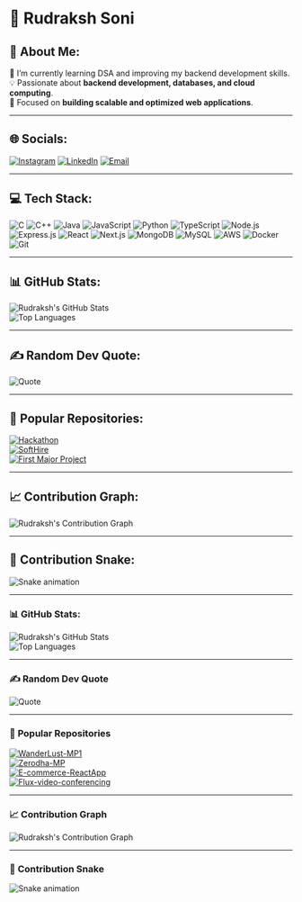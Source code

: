 # 🚀 Rudraksh Soni

## 🌟 About Me:
🌱 I’m currently learning DSA and improving my backend development skills.  
💡 Passionate about **backend development, databases, and cloud computing**.  
🎯 Focused on **building scalable and optimized web applications**.  

---

## 🌐 Socials:
[![Instagram](https://img.shields.io/badge/Instagram-%23E4405F.svg?style=for-the-badge&logo=instagram&logoColor=white)](https://www.instagram.com/rudrasoni___/)
[![LinkedIn](https://img.shields.io/badge/LinkedIn-%230077B5.svg?style=for-the-badge&logo=linkedin&logoColor=white)](https://www.linkedin.com/in/rudraksh-soni-082aa82b9/)
[![Email](https://img.shields.io/badge/Email-%23D14836.svg?style=for-the-badge&logo=gmail&logoColor=white)](mailto:rudraksh1414@gmail.com)

---

## 💻 Tech Stack:
![C](https://img.shields.io/badge/C-%2300599C.svg?style=flat-square&logo=c&logoColor=white)
![C++](https://img.shields.io/badge/C++-%2300599C.svg?style=flat-square&logo=c%2B%2B&logoColor=white)
![Java](https://img.shields.io/badge/Java-%23ED8B00.svg?style=flat-square&logo=java&logoColor=white)
![JavaScript](https://img.shields.io/badge/JavaScript-%23F7DF1E.svg?style=flat-square&logo=javascript&logoColor=black)
![Python](https://img.shields.io/badge/Python-%233776AB.svg?style=flat-square&logo=python&logoColor=white)
![TypeScript](https://img.shields.io/badge/TypeScript-%23007ACC.svg?style=flat-square&logo=typescript&logoColor=white)
![Node.js](https://img.shields.io/badge/Node.js-%2343853D.svg?style=flat-square&logo=node.js&logoColor=white)
![Express.js](https://img.shields.io/badge/Express.js-%23404d59.svg?style=flat-square&logo=express&logoColor=white)
![React](https://img.shields.io/badge/React-%2361DAFB.svg?style=flat-square&logo=react&logoColor=black)
![Next.js](https://img.shields.io/badge/Next.js-%23000000.svg?style=flat-square&logo=next.js&logoColor=white)
![MongoDB](https://img.shields.io/badge/MongoDB-%2347A248.svg?style=flat-square&logo=mongodb&logoColor=white)
![MySQL](https://img.shields.io/badge/MySQL-%234479A1.svg?style=flat-square&logo=mysql&logoColor=white)
![AWS](https://img.shields.io/badge/AWS-%23FF9900.svg?style=flat-square&logo=amazonaws&logoColor=white)
![Docker](https://img.shields.io/badge/Docker-%232496ED.svg?style=flat-square&logo=docker&logoColor=white)
![Git](https://img.shields.io/badge/Git-%23F05032.svg?style=flat-square&logo=git&logoColor=white)

---

## 📊 GitHub Stats:
![Rudraksh's GitHub Stats](https://github-readme-stats.vercel.app/api?username=Octovia7&show_icons=true&theme=radical)  
![Top Languages](https://github-readme-stats.vercel.app/api/top-langs/?username=Octovia7&layout=compact&theme=radical)

---

## ✍️ Random Dev Quote:
![Quote](https://quotes-github-readme.vercel.app/api?type=horizontal&theme=radical)

---

## 📌 Popular Repositories:
[![Hackathon](https://github-readme-stats.vercel.app/api/pin/?username=Octovia7&repo=hackathon&theme=radical)](https://github.com/Octovia7/hackathon)  
[![SoftHire](https://github-readme-stats.vercel.app/api/pin/?username=Octovia7&repo=softhire&theme=radical)](https://github.com/Octovia7/softhire)  
[![First Major Project](https://github-readme-stats.vercel.app/api/pin/?username=Octovia7&repo=firstmajorproject&theme=radical)](https://github.com/Octovia7/firstmajorproject)  

---

## 📈 Contribution Graph:
![Rudraksh's Contribution Graph](https://github-readme-activity-graph.vercel.app/graph?username=Octovia7&theme=react-dark)

---

## 🐍 Contribution Snake:
![Snake animation](https://github.com/Octovia7/Octovia7/blob/output/github-contribution-grid-snake.svg)


---

### 📊 **GitHub Stats:**
![Rudraksh's GitHub Stats](https://github-readme-stats.vercel.app/api?username=irudraksh&show_icons=true&theme=radical)  
![Top Languages](https://github-readme-stats.vercel.app/api/top-langs/?username=irudraksh&layout=compact&theme=radical)

---

### ✍️ **Random Dev Quote**
![Quote](https://quotes-github-readme.vercel.app/api?type=horizontal&theme=radical)

---

### 📌 **Popular Repositories**
[![WanderLust-MP1](https://github-readme-stats.vercel.app/api/pin/?username=irudraksh&repo=WanderLust-MP1&theme=radical)](https://github.com/irudraksh/WanderLust-MP1)  
[![Zerodha-MP](https://github-readme-stats.vercel.app/api/pin/?username=irudraksh&repo=Zerodha-MP&theme=radical)](https://github.com/irudraksh/Zerodha-MP)  
[![E-commerce-ReactApp](https://github-readme-stats.vercel.app/api/pin/?username=irudraksh&repo=e-commerce-ReactApp&theme=radical)](https://github.com/irudraksh/e-commerce-ReactApp)  
[![Flux-video-conferencing](https://github-readme-stats.vercel.app/api/pin/?username=irudraksh&repo=Flux-video-conferencing&theme=radical)](https://github.com/irudraksh/Flux-video-conferencing)  

---

### 📈 **Contribution Graph**
![Rudraksh's Contribution Graph](https://github-readme-activity-graph.vercel.app/graph?username=irudraksh&theme=react-dark)

---

### 🐍 **Contribution Snake**
![Snake animation](https://github.com/irudraksh/irudraksh/blob/output/github-contribution-grid-snake.svg)

